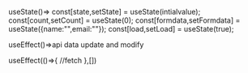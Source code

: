 useState()=>
  const[state,setState] = useState(intialvalue);
   const[count,setCount] = useState(0);
    const[formdata,setFormdata] = useState({name:"",email:""});
     const[load,setLoad] = useState(true);

useEffect()=>api data update and modify

useEffect(()=>{
    //fetch
},[])